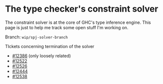 # The type checker's constraint solver



The constraint solver is at the core of GHC's type inference engine. This page is just to help me track some open stuff I'm working on.



Branch: `wip/spj-solver-branch`



TIckets concerning termination of the solver


- [\#12386](https://gitlab.staging.haskell.org/ghc/ghc/issues/12386) (only loosely related)
- [\#12522](https://gitlab.staging.haskell.org/ghc/ghc/issues/12522)
- [\#12526](https://gitlab.staging.haskell.org/ghc/ghc/issues/12526)
- [\#12444](https://gitlab.staging.haskell.org/ghc/ghc/issues/12444)
- [\#12538](https://gitlab.staging.haskell.org/ghc/ghc/issues/12538)

